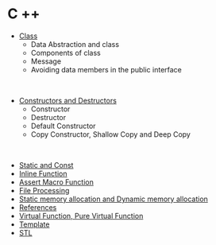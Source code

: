 # C ++

- [Class](https://github.com/jimin-kiim/CPP/issues/3#issue-1416846701)
  - Data Abstraction and class
  - Components of class
  - Message
  - Avoiding data members in the public interface

<br>

- [Constructors and Destructors](https://github.com/jimin-kiim/CPP/issues/5#issue-1416867274)
  - Constructor
  - Destructor
  - Default Constructor
  - Copy Constructor, Shallow Copy and Deep Copy

<br>

- [Static and Const](https://github.com/jimin-kiim/CPP/issues/7#issue-1416873185)
- [Inline Function](https://github.com/jimin-kiim/CPP/issues/8#issue-1416935867)
- [Assert Macro Function](https://github.com/jimin-kiim/CPP/issues/4#issue-1416865782)
- [File Processing](https://github.com/jimin-kiim/CPP/issues/12#issue-1422821074)
- [Static memory allocation and Dynamic memory allocation](https://github.com/jimin-kiim/CPP/issues/6#issue-1416871517)
- [References](https://github.com/jimin-kiim/CPP/issues/13#issue-1497863268)
- [Virtual Function, Pure Virtual Function](https://github.com/jimin-kiim/CPP/issues/14#issue-1498143678)
- [Template](https://github.com/jimin-kiim/CPP/issues/16#issue-1498276487)
- [STL](https://github.com/jimin-kiim/CPP/issues/17#issue-1498537054)